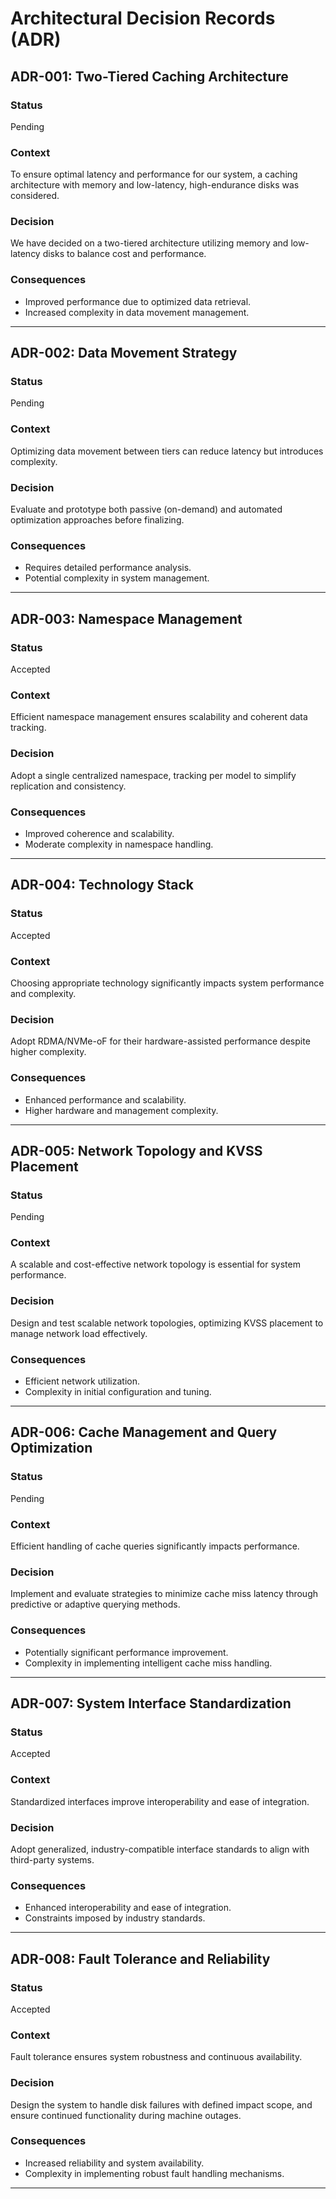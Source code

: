 # Architectural Decision Records (ADR)

## ADR-001: Two-Tiered Caching Architecture

### Status
Pending

### Context
To ensure optimal latency and performance for our system, a caching architecture with memory and low-latency, high-endurance disks was considered.

### Decision
We have decided on a two-tiered architecture utilizing memory and low-latency disks to balance cost and performance.

### Consequences
- Improved performance due to optimized data retrieval.
- Increased complexity in data movement management.

---

## ADR-002: Data Movement Strategy

### Status
Pending

### Context
Optimizing data movement between tiers can reduce latency but introduces complexity.

### Decision
Evaluate and prototype both passive (on-demand) and automated optimization approaches before finalizing.

### Consequences
- Requires detailed performance analysis.
- Potential complexity in system management.

---

## ADR-003: Namespace Management

### Status
Accepted

### Context
Efficient namespace management ensures scalability and coherent data tracking.

### Decision
Adopt a single centralized namespace, tracking per model to simplify replication and consistency.

### Consequences
- Improved coherence and scalability.
- Moderate complexity in namespace handling.

---

## ADR-004: Technology Stack

### Status
Accepted

### Context
Choosing appropriate technology significantly impacts system performance and complexity.

### Decision
Adopt RDMA/NVMe-oF for their hardware-assisted performance despite higher complexity.

### Consequences
- Enhanced performance and scalability.
- Higher hardware and management complexity.

---

## ADR-005: Network Topology and KVSS Placement

### Status
Pending

### Context
A scalable and cost-effective network topology is essential for system performance.

### Decision
Design and test scalable network topologies, optimizing KVSS placement to manage network load effectively.

### Consequences
- Efficient network utilization.
- Complexity in initial configuration and tuning.

---

## ADR-006: Cache Management and Query Optimization

### Status
Pending

### Context
Efficient handling of cache queries significantly impacts performance.

### Decision
Implement and evaluate strategies to minimize cache miss latency through predictive or adaptive querying methods.

### Consequences
- Potentially significant performance improvement.
- Complexity in implementing intelligent cache miss handling.

---

## ADR-007: System Interface Standardization

### Status
Accepted

### Context
Standardized interfaces improve interoperability and ease of integration.

### Decision
Adopt generalized, industry-compatible interface standards to align with third-party systems.

### Consequences
- Enhanced interoperability and ease of integration.
- Constraints imposed by industry standards.

---

## ADR-008: Fault Tolerance and Reliability

### Status
Accepted

### Context
Fault tolerance ensures system robustness and continuous availability.

### Decision
Design the system to handle disk failures with defined impact scope, and ensure continued functionality during machine outages.

### Consequences
- Increased reliability and system availability.
- Complexity in implementing robust fault handling mechanisms.

---
